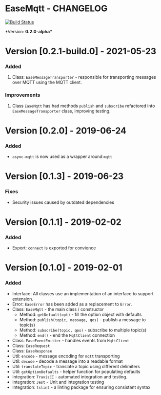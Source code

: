 # EaseMqtt - CHANGELOG

[![Build Status](https://travis-ci.org/Isolated-/EaseMqtt.svg?branch=master)](https://travis-ci.org/Isolated-/EaseMqtt)

\*Version: **0.2.0-alpha\***

# Version [0.2.1-build.0] - 2021-05-23

### Added

1. Class: `EaseMessageTransporter` - responsible for transporting messages over MQTT using the MQTT client.

### Improvements

1. Class `EaseMqtt` has had methods `publish` and `subscribe` refactored into `EaseMessageTransporter` class, improving testing.

# Version [0.2.0] - 2019-06-24

### Added

- `async-mqtt` is now used as a wrapper around `mqtt`

# Version [0.1.3] - 2019-06-23

### Fixes

- Security issues caused by outdated dependencies

# Version [0.1.1] - 2019-02-02

### Added

- Export: `connect` is exported for convience

# Version [0.1.0] - 2019-02-01

### Added

- Interface: All classes use an implementation of an interface to support extension.
- Error: `EaseError` has been added as a replacement to `Error`.
- Class: `EaseMqtt` - the main class / constructor
  - Method: `getDefault(opt)` - fill the option object with defaults
  - Method: `publish(topic, message, qos)` - publish a message to topic(s)
  - Method: `subscribe(topic, qos)` - subscribe to multiple topic(s)
  - Method: `end()` - end the `MqttClient` connection
- Class: `EaseEventEmitter` - handles events from `MqttClient`
- Class: `EaseRequest`
- Class: `EaseResponse`
- Util: `encode` - message encoding for `mqtt` transporting
- Util: `decode` - decode a message into a readable format
- Util: `translateTopic` - translate a topic using different delimiters
- Util: `getOptionDefaults` - helper function for populating defaults
- Integration: `TravisCI` - automated integration and testing.
- Integration: `Jest` - Unit and integration testing
- Integration: `tslint` - a linting package for ensuring consistant syntax
